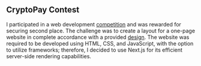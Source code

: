 ## CryptoPay Contest

I participated in a web development [competition](https://t.me/CryptoBotRU/225) and was rewarded for securing second place. The challenge was to create a layout for a one-page website in complete accordance with a provided [design](https://www.figma.com/file/eygHPZ8VPs89u74Wop0Wzd/Vedenskaia-%2F-CryptoPay?type=design&node-id=955%3A3928&mode=design&t=yqjXjWzbEJX0Gpeb-1). The website was required to be developed using HTML, CSS, and JavaScript, with the option to utilize frameworks; therefore, I decided to use Next.js for its efficient server-side rendering capabilities.
